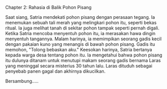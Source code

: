 Chapter 2: Rahasia di Balik Pohon Pisang

Saat siang, Satria mendekati pohon pisang dengan perasaan tegang. Ia menemukan sebuah tali merah yang melingkari pohon itu, seperti bekas ritual. Ia juga melihat tanah di sekitar pohon tampak seperti pernah digali. Ketika Satria mencoba menyentuh pohon itu, ia merasakan hawa dingin menyentuh tangannya.
Malam harinya, ia memimpikan seorang gadis kecil dengan pakaian kuno yang menangis di bawah pohon pisang. Gadis itu memohon, "Tolong bebaskan aku."
Keesokan harinya, Satria bertanya kepada warga desa tentang pohon itu. Ia mengetahui bahwa pohon pisang itu dulunya ditanam untuk menutupi makam seorang gadis bernama Laras yang meninggal secara misterius 30 tahun lalu. Laras dituduh sebagai penyebab panen gagal dan akhirnya dikucilkan.

Bersambung.....
